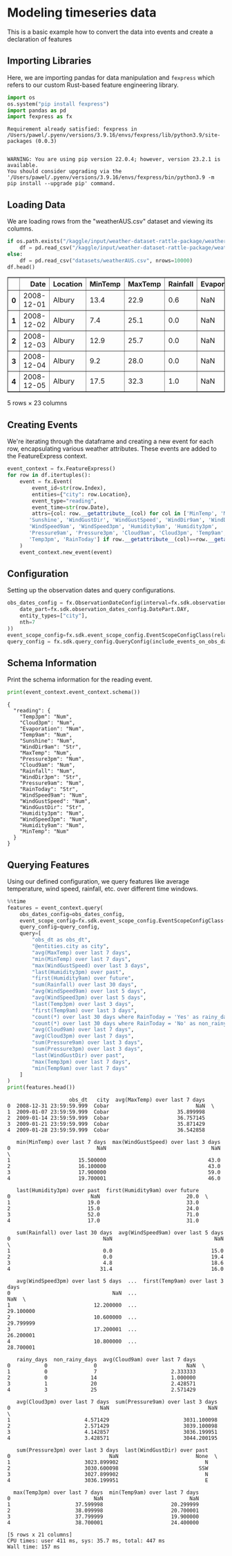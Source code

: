 # Modeling timeseries data

This is a basic example how to convert the data into events and create a declaration of features

## Importing Libraries

Here, we are importing pandas for data manipulation and `fexpress` which refers to our custom Rust-based feature engineering library.


```python
import os
os.system("pip install fexpress")
import pandas as pd
import fexpress as fx
```

    Requirement already satisfied: fexpress in /Users/pawel/.pyenv/versions/3.9.16/envs/fexpress/lib/python3.9/site-packages (0.0.3)


    WARNING: You are using pip version 22.0.4; however, version 23.2.1 is available.
    You should consider upgrading via the '/Users/pawel/.pyenv/versions/3.9.16/envs/fexpress/bin/python3.9 -m pip install --upgrade pip' command.


## Loading Data
We are loading rows from the "weatherAUS.csv" dataset and viewing its columns.


```python
if os.path.exists("/kaggle/input/weather-dataset-rattle-package/weatherAUS.csv"):
    df = pd.read_csv("/kaggle/input/weather-dataset-rattle-package/weatherAUS.csv", nrows=10000)
else:
    df = pd.read_csv("datasets/weatherAUS.csv", nrows=10000)
df.head()
```




<div>
<style scoped>
    .dataframe tbody tr th:only-of-type {
        vertical-align: middle;
    }

    .dataframe tbody tr th {
        vertical-align: top;
    }

    .dataframe thead th {
        text-align: right;
    }
</style>
<table border="1" class="dataframe">
  <thead>
    <tr style="text-align: right;">
      <th></th>
      <th>Date</th>
      <th>Location</th>
      <th>MinTemp</th>
      <th>MaxTemp</th>
      <th>Rainfall</th>
      <th>Evaporation</th>
      <th>Sunshine</th>
      <th>WindGustDir</th>
      <th>WindGustSpeed</th>
      <th>WindDir9am</th>
      <th>...</th>
      <th>Humidity9am</th>
      <th>Humidity3pm</th>
      <th>Pressure9am</th>
      <th>Pressure3pm</th>
      <th>Cloud9am</th>
      <th>Cloud3pm</th>
      <th>Temp9am</th>
      <th>Temp3pm</th>
      <th>RainToday</th>
      <th>RainTomorrow</th>
    </tr>
  </thead>
  <tbody>
    <tr>
      <th>0</th>
      <td>2008-12-01</td>
      <td>Albury</td>
      <td>13.4</td>
      <td>22.9</td>
      <td>0.6</td>
      <td>NaN</td>
      <td>NaN</td>
      <td>W</td>
      <td>44.0</td>
      <td>W</td>
      <td>...</td>
      <td>71.0</td>
      <td>22.0</td>
      <td>1007.7</td>
      <td>1007.1</td>
      <td>8.0</td>
      <td>NaN</td>
      <td>16.9</td>
      <td>21.8</td>
      <td>No</td>
      <td>No</td>
    </tr>
    <tr>
      <th>1</th>
      <td>2008-12-02</td>
      <td>Albury</td>
      <td>7.4</td>
      <td>25.1</td>
      <td>0.0</td>
      <td>NaN</td>
      <td>NaN</td>
      <td>WNW</td>
      <td>44.0</td>
      <td>NNW</td>
      <td>...</td>
      <td>44.0</td>
      <td>25.0</td>
      <td>1010.6</td>
      <td>1007.8</td>
      <td>NaN</td>
      <td>NaN</td>
      <td>17.2</td>
      <td>24.3</td>
      <td>No</td>
      <td>No</td>
    </tr>
    <tr>
      <th>2</th>
      <td>2008-12-03</td>
      <td>Albury</td>
      <td>12.9</td>
      <td>25.7</td>
      <td>0.0</td>
      <td>NaN</td>
      <td>NaN</td>
      <td>WSW</td>
      <td>46.0</td>
      <td>W</td>
      <td>...</td>
      <td>38.0</td>
      <td>30.0</td>
      <td>1007.6</td>
      <td>1008.7</td>
      <td>NaN</td>
      <td>2.0</td>
      <td>21.0</td>
      <td>23.2</td>
      <td>No</td>
      <td>No</td>
    </tr>
    <tr>
      <th>3</th>
      <td>2008-12-04</td>
      <td>Albury</td>
      <td>9.2</td>
      <td>28.0</td>
      <td>0.0</td>
      <td>NaN</td>
      <td>NaN</td>
      <td>NE</td>
      <td>24.0</td>
      <td>SE</td>
      <td>...</td>
      <td>45.0</td>
      <td>16.0</td>
      <td>1017.6</td>
      <td>1012.8</td>
      <td>NaN</td>
      <td>NaN</td>
      <td>18.1</td>
      <td>26.5</td>
      <td>No</td>
      <td>No</td>
    </tr>
    <tr>
      <th>4</th>
      <td>2008-12-05</td>
      <td>Albury</td>
      <td>17.5</td>
      <td>32.3</td>
      <td>1.0</td>
      <td>NaN</td>
      <td>NaN</td>
      <td>W</td>
      <td>41.0</td>
      <td>ENE</td>
      <td>...</td>
      <td>82.0</td>
      <td>33.0</td>
      <td>1010.8</td>
      <td>1006.0</td>
      <td>7.0</td>
      <td>8.0</td>
      <td>17.8</td>
      <td>29.7</td>
      <td>No</td>
      <td>No</td>
    </tr>
  </tbody>
</table>
<p>5 rows × 23 columns</p>
</div>



## Creating Events
We're iterating through the dataframe and creating a new event for each row, encapsulating various weather attributes. These events are added to the FeatureExpress context.


```python
event_context = fx.FeatureExpress()
for row in df.itertuples():
    event = fx.Event(
        event_id=str(row.Index),
        entities={"city": row.Location},
        event_type="reading",
        event_time=str(row.Date),
        attrs={col: row.__getattribute__(col) for col in ['MinTemp', 'MaxTemp', 'Rainfall', 'Evaporation',
       'Sunshine', 'WindGustDir', 'WindGustSpeed', 'WindDir9am', 'WindDir3pm',
       'WindSpeed9am', 'WindSpeed3pm', 'Humidity9am', 'Humidity3pm',
       'Pressure9am', 'Pressure3pm', 'Cloud9am', 'Cloud3pm', 'Temp9am',
       'Temp3pm', 'RainToday'] if row.__getattribute__(col)==row.__getattribute__(col)},
    )
    event_context.new_event(event)
```

## Configuration
Setting up the observation dates and query configurations.


```python
obs_dates_config = fx.ObservationDateConfig(interval=fx.sdk.observation_dates_config.Interval(
    date_part=fx.sdk.observation_dates_config.DatePart.DAY,
    entity_types=["city"],
    nth=7
))
event_scope_config=fx.sdk.event_scope_config.EventScopeConfigClass(related_entities_events=["city"])
query_config = fx.sdk.query_config.QueryConfig(include_events_on_obs_date=False, parallel=True)
```

## Schema Information
Print the schema information for the reading event.


```python
print(event_context.event_context.schema())
```

    {
      "reading": {
        "Temp3pm": "Num",
        "Cloud3pm": "Num",
        "Evaporation": "Num",
        "Temp9am": "Num",
        "Sunshine": "Num",
        "WindDir9am": "Str",
        "MaxTemp": "Num",
        "Pressure3pm": "Num",
        "Cloud9am": "Num",
        "Rainfall": "Num",
        "WindDir3pm": "Str",
        "Pressure9am": "Num",
        "RainToday": "Str",
        "WindSpeed9am": "Num",
        "WindGustSpeed": "Num",
        "WindGustDir": "Str",
        "Humidity3pm": "Num",
        "WindSpeed3pm": "Num",
        "Humidity9am": "Num",
        "MinTemp": "Num"
      }
    }


## Querying Features
Using our defined configuration, we query features like average temperature, wind speed, rainfall, etc. over different time windows.


```python
%%time
features = event_context.query(
    obs_dates_config=obs_dates_config,
    event_scope_config=fx.sdk.event_scope_config.EventScopeConfigClass(related_entities_events=["city"]),
    query_config=query_config,
    query=[
        "obs_dt as obs_dt",
        "@entities.city as city",
        "avg(MaxTemp) over last 7 days",
        "min(MinTemp) over last 7 days",
        "max(WindGustSpeed) over last 3 days",
        "last(Humidity3pm) over past",
        "first(Humidity9am) over future",
        "sum(Rainfall) over last 30 days",
        "avg(WindSpeed9am) over last 5 days",
        "avg(WindSpeed3pm) over last 5 days",
        "last(Temp3pm) over last 3 days",
        "first(Temp9am) over last 3 days",
        "count(*) over last 30 days where RainToday = 'Yes' as rainy_days",
        "count(*) over last 30 days where RainToday = 'No' as non_rainy_days",
        "avg(Cloud9am) over last 7 days",
        "avg(Cloud3pm) over last 7 days",
        "sum(Pressure9am) over last 3 days",
        "sum(Pressure3pm) over last 3 days",
        "last(WindGustDir) over past",
        "max(Temp3pm) over last 7 days",
        "min(Temp9am) over last 7 days"
    ]
)
print(features.head())
```

                        obs_dt   city  avg(MaxTemp) over last 7 days   
    0  2008-12-31 23:59:59.999  Cobar                            NaN  \
    1  2009-01-07 23:59:59.999  Cobar                      35.899998   
    2  2009-01-14 23:59:59.999  Cobar                      36.757145   
    3  2009-01-21 23:59:59.999  Cobar                      35.871429   
    4  2009-01-28 23:59:59.999  Cobar                      36.542858   
    
       min(MinTemp) over last 7 days  max(WindGustSpeed) over last 3 days   
    0                            NaN                                  NaN  \
    1                      15.500000                                 43.0   
    2                      16.100000                                 43.0   
    3                      17.900000                                 59.0   
    4                      19.700001                                 46.0   
    
       last(Humidity3pm) over past  first(Humidity9am) over future   
    0                          NaN                            20.0  \
    1                         19.0                            33.0   
    2                         15.0                            24.0   
    3                         52.0                            71.0   
    4                         17.0                            31.0   
    
       sum(Rainfall) over last 30 days  avg(WindSpeed9am) over last 5 days   
    0                              NaN                                 NaN  \
    1                              0.0                                15.0   
    2                              0.0                                19.4   
    3                              4.8                                18.6   
    4                             31.4                                16.0   
    
       avg(WindSpeed3pm) over last 5 days  ...  first(Temp9am) over last 3 days   
    0                                 NaN  ...                              NaN  \
    1                           12.200000  ...                        29.100000   
    2                           10.600000  ...                        29.799999   
    3                           17.200001  ...                        26.200001   
    4                           10.800000  ...                        28.700001   
    
       rainy_days  non_rainy_days  avg(Cloud9am) over last 7 days   
    0           0               0                             NaN  \
    1           0               7                        2.333333   
    2           0              14                        1.000000   
    3           1              20                        2.428571   
    4           3              25                        2.571429   
    
       avg(Cloud3pm) over last 7 days  sum(Pressure9am) over last 3 days   
    0                             NaN                                NaN  \
    1                        4.571429                        3031.100098   
    2                        2.571429                        3039.100098   
    3                        4.142857                        3036.199951   
    4                        3.428571                        3044.200195   
    
       sum(Pressure3pm) over last 3 days  last(WindGustDir) over past   
    0                                NaN                         None  \
    1                        3023.899902                            N   
    2                        3030.600098                          SSW   
    3                        3027.899902                            N   
    4                        3036.199951                            E   
    
      max(Temp3pm) over last 7 days  min(Temp9am) over last 7 days  
    0                           NaN                            NaN  
    1                     37.599998                      20.299999  
    2                     38.099998                      20.700001  
    3                     37.799999                      19.900000  
    4                     38.700001                      24.400000  
    
    [5 rows x 21 columns]
    CPU times: user 411 ms, sys: 35.7 ms, total: 447 ms
    Wall time: 157 ms

